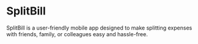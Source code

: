 # SplitBill
SplitBill is a user-friendly mobile app designed to make splitting expenses with friends, family, or colleagues easy and hassle-free.
